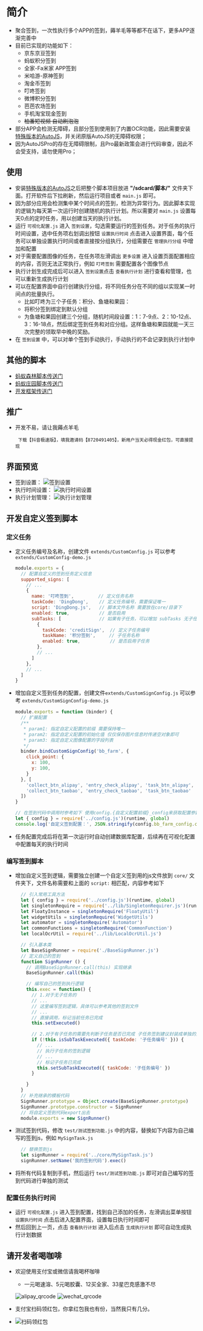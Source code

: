 # 简介

- 聚合签到，一次性执行多个APP的签到，薅羊毛等等都不在话下，更多APP逐渐完善中
- 目前已实现的功能如下：
  - 京东京豆签到
  - 蚂蚁积分签到
  - 全家-Fa米家 APP签到
  - 米哈游-原神签到
  - 淘金币签到
  - 叮咚签到
  - 微博积分签到
  - 芭芭农场签到
  - 手机淘宝现金签到
  - ~~柚番短视频 自动刷泡泡~~  
- 部分APP会检测无障碍，且部分签到使用到了内置OCR功能，因此需要安装 [特殊版本的AutoJS](https://github.com/TonyJiangWJ/Ant-Forest/releases/download/v1.1.1.4/AutoJS.modify.latest.apk)，并关闭原版AutoJS的无障碍权限；
- 因为AutoJSPro的存在无障碍限制，且Pro最新政策会进行代码审查，因此不会受支持，请勿使用Pro；

## 使用

- 安装[特殊版本的AutoJS](https://github.com/TonyJiangWJ/Ant-Forest/releases/download/v1.1.1.4/AutoJS.modify.latest.apk)之后把整个脚本项目放进 **"/sdcard/脚本/"** 文件夹下面。打开软件后下拉刷新，然后运行项目或者 `main.js` 即可。
- 因为部分应用会检测集中某个时间点的签到，检测为异常行为。因此脚本实现的逻辑为每天第一次运行时创建随机的执行计划。所以需要对 `main.js` 设置每天0点的定时任务，用以创建当天的执行计划。
- 运行 `可视化配置.js` 进入 `签到设置`，勾选需要运行的签到任务。对于任务的执行时间设置，选中任务项右划调出按钮 `设置执行时间` 点击进入设置界面，每个任务可以单独设置执行时间或者直接按分组执行，分组需要在 `管理执行分组` 中增加和配置
- 对于需要配置图像的任务，在任务项左滑调出 `更多设置` 进入设置页面配置相应的内容，否则无法正常执行，例如 `叮咚签到` 需要配置各个图像节点
- 执行计划生成完成后可以进入 `签到设置`点击 `查看执行计划` 进行查看和管理，也可以重新生成执行计划
- 可以在配置界面中自行创建执行分组，将不同任务分在不同的组以实现某一时间点的批量执行。
  - 比如叮咚为三个子任务：积分、鱼塘和果园：
  - 将积分签到绑定到默认分组
  - 为鱼塘和果园创建三个分组，随机时间段设置：1：7-9点、2：10-12点、3：16-18点，然后绑定签到任务和对应分组。这样鱼塘和果园就能一天三次完整的领取早中晚的奖励。
- 在 `签到设置` 中，可以对单个签到手动执行，手动执行的不会记录到执行计划中

## 其他的脚本

- [蚂蚁森林脚本传送门](https://github.com/TonyJiangWJ/Ant-Forest)
- [蚂蚁庄园脚本传送门](https://github.com/TonyJiangWJ/Ant-Manor)
- [开发框架传送门](https://github.com/TonyJiangWJ/AutoScriptBase)

## 推广

- 开发不易，请让我薅点羊毛

  ```log
   下载【抖音极速版】，填我邀请码【8720491405】，新用户当天必得现金红包，可直接提现
  ```

## 界面预览

- 签到设置：
  ![签到设置](./resources/sign_config.jpg)
- 执行时间设置：
  ![执行时间设置](./resources/task_config.jpg)
- 执行计划管理：
  ![执行计划管理](./resources/task_schedules.jpg)

## 开发自定义签到脚本

### 定义任务

- 定义任务编号及名称，创建文件 `extends/CustomConfig.js` 可以参考 `extends/CustomConfig-demo.js`

  ```javascript
  module.exports = {
    // 配置自定义的签到任务定义信息
    supported_signs: [
      // ...
      {
        name: '叮咚签到',         // 定义任务名称
        taskCode: 'DingDong',    // 定义任务编号，需要保证唯一
        script: 'DingDong.js',   // 脚本文件名称 需要放在core/目录下
        enabled: true,           // 是否启用
        subTasks: [              // 如果有子任务，可以增加 subTasks 无子任务的不需要增加
          {
            taskCode: 'creditSign',  // 定义子任务编号
            taskName: '积分签到',     // 子任务名称
            enabled: true,           // 是否启用子任务
          },
          // ...
        ]
      },
      // ...
    ]
  }
  ```

- 增加自定义签到任务的配置，创建文件`extends/CustomSignConfig.js` 可以参考 `extends/CustomSignConfig-demo.js`

  ```javascript
  module.exports = function (binder) {
    // 扩展配置
    /**
     * param1: 指定自定义配置的前缀 需要保持唯一
     * param2: 指定自定义配置的初始化值 仅仅保存图片信息时传递空对象即可
     * param3: 指定自定义图像配置的字段列表
     */
    binder.bindCustomSignConfig('bb_farm', {
      click_point: {
        x: 100,
        y: 100,
      }
    }, [
      'collect_btn_alipay', 'entry_check_alipay', 'task_btn_alipay',
      'collect_btn_taobao', 'entry_check_taobao', 'task_btn_taobao'
    ])
  }

  // 在签到代码中调用时参考如下 使用config.{自定义配置前缀}_config来获取配置参数
  let { config } = require('../config.js')(runtime, global)
  console.log('自定义签到配置：', JSON.stringify(config.bb_farm_config.click_point))
  ```

- 任务配置完成后将在第一次运行时自动创建数据库配置，后续再在可视化配置中配置每天的执行时间

### 编写签到脚本

- 增加自定义签到逻辑，需要独立创建一个自定义签到用的js文件放到 `core/` 文件夹下，文件名称需要和上面的 `script:` 相匹配，内容参考如下

  ```javascript
    // 引入常用工具方法
    let { config } = require('../config.js')(runtime, global)
    let singletonRequire = require('../lib/SingletonRequirer.js')(runtime, global)
    let FloatyInstance = singletonRequire('FloatyUtil')
    let widgetUtils = singletonRequire('WidgetUtils')
    let automator = singletonRequire('Automator')
    let commonFunctions = singletonRequire('CommonFunction')
    let localOcrUtil = require('../lib/LocalOcrUtil.js')

    // 引入基本类
    let BaseSignRunner = require('./BaseSignRunner.js')
    // 定义自己的签到
    function SignRunner () {
      // 调用BaseSignRunner.call(this) 实现继承
      BaseSignRunner.call(this)

      // 编写自己的签到执行逻辑
      this.exec = function() {
        // 1.对于无子任务的
        // ...
        // 这里编写签到逻辑，具体可以参考其他的签到文件
        // ...
        // 直接调用，标记当前任务已完成
        this.setExecuted()

        // 2.对于有子任务的需要先判断子任务是否已完成 子任务签到建议封装成单独的方法 具体参考DingDong.js
        if (!this.isSubTaskExecuted({ taskCode: '子任务编号' })) {
          // ...
          // 执行子任务的签到逻辑
          // ...
          // 标记子任务已完成
          this.setSubTaskExecuted({ taskCode: '子任务编号' })
        }

      }
    }
    // 补充继承的模板代码
    SignRunner.prototype = Object.create(BaseSignRunner.prototype)
    SignRunner.prototype.constructor = SignRunner
    // 将自定义签到代码export出去
    module.exports = new SignRunner()
  ```

- 测试签到代码，修改 `test/测试签到功能.js` 中的内容，替换如下内容为自己编写的签到js，例如 `MySignTask.js`

  ```javascript
    // 替换签到js
    let signRunner = require('../core/MySignTask.js')
    signRunner.setName('我的签到代码').exec()
  ```

- 将所有代码复制到手机，然后运行 `test/测试签到功能.js` 即可对自己编写的签到代码进行单独的测试

### 配置任务执行时间

- 运行 `可视化配置.js` 进入签到配置，找到自己添加的任务，左滑调出菜单按钮 `设置执行时间` 点击后进入配置界面，设置每日执行时间即可
- 然后回到上一页，点击 `查看执行计划` 进入后点击 `生成执行计划` 即可自动生成执行计划数据

## 请开发者喝咖啡

- 欢迎使用支付宝或微信请我喝杯咖啡
  - 一元喝速溶、5元喝胶囊、12买全家、33星巴克感激不尽
  
  ![alipay_qrcode](./resources/alipay_qrcode.png)  ![wechat_qrcode](./resources/wechat_qrcode.png)

- 支付宝扫码领红包，你拿红包我也有份，当然我只有几分。

- ![扫码领红包](./resources/hongbao_qrcode.png)